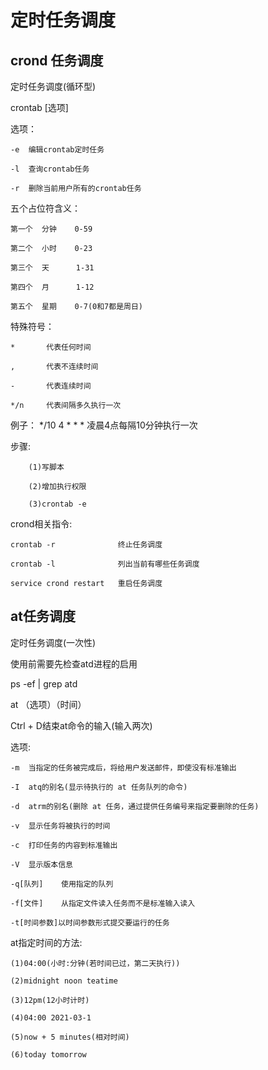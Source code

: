 # 定时任务调度

## crond 任务调度
定时任务调度(循环型)

crontab [选项]

选项：

    -e  编辑crontab定时任务

    -l  查询crontab任务

    -r  删除当前用户所有的crontab任务

五个占位符含义：

    第一个  分钟    0-59

    第二个  小时    0-23

    第三个  天      1-31

    第四个  月      1-12

    第五个  星期    0-7(0和7都是周日)

特殊符号：

    *       代表任何时间

    ,       代表不连续时间

    -       代表连续时间

    */n     代表间隔多久执行一次

例子：  */10 4 * * *    凌晨4点每隔10分钟执行一次

步骤:   

        (1)写脚本

        (2)增加执行权限

        (3)crontab -e

crond相关指令:

    crontab -r              终止任务调度

    crontab -l              列出当前有哪些任务调度

    service crond restart   重启任务调度

## at任务调度
定时任务调度(一次性)

使用前需要先检查atd进程的启用

ps -ef | grep atd

at （选项）（时间）

Ctrl + D结束at命令的输入(输入两次)

选项:

    -m  当指定的任务被完成后，将给用户发送邮件，即使没有标准输出

    -I  atq的别名(显示待执行的 at 任务队列的命令)

    -d  atrm的别名(删除 at 任务，通过提供任务编号来指定要删除的任务)

    -v  显示任务将被执行的时间

    -c  打印任务的内容到标准输出

    -V  显示版本信息

    -q[队列]    使用指定的队列

    -f[文件]    从指定文件读入任务而不是标准输入读入

    -t[时间参数]以时间参数形式提交要运行的任务

at指定时间的方法:

    (1)04:00(小时:分钟(若时间已过，第二天执行))

    (2)midnight noon teatime

    (3)12pm(12小时计时)

    (4)04:00 2021-03-1

    (5)now + 5 minutes(相对时间)

    (6)today tomorrow

